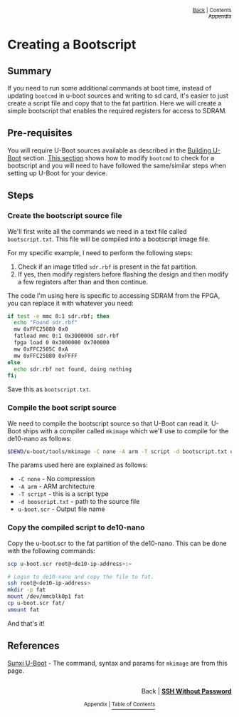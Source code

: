 <p align="right"><sup><a href="SSH-Without-Password.md">Back</a> | </sup><a href="../README.md#appendix"><sup>Contents</sup></a>
<br/>
<sup>Appendix</sup></p>

# Creating a Bootscript

## Summary

If you need to run some additional commands at boot time, instead of updating `bootcmd` in u-boot sources and writing to sd card, it's easier to just create a script file and copy that to the fat partition. Here we will create a simple bootscript that enables the required registers for access to SDRAM.

## Pre-requisites

You will require U-Boot sources available as described in the [Building U-Boot](<https://github.com/zangman/de10-nano/wiki/Building-the-Universal-Bootloader-(U-Boot)#configure-u-boot-to-flash-fpga-automatically-at-boot-time>) section. [This section](<https://github.com/zangman/de10-nano/wiki/Building-the-Universal-Bootloader-(U-Boot)#configure-u-boot-to-flash-fpga-automatically-at-boot-time>) shows how to modify `bootcmd` to check for a bootscript and you will need to have followed the same/similar steps when setting up U-Boot for your device.

## Steps

### Create the bootscript source file

We'll first write all the commands we need in a text file called `bootscript.txt`. This file will be compiled into a bootscript image file.

For my specific example, I need to perform the following steps:

1. Check if an image titled `sdr.rbf` is present in the fat partition.
2. If yes, then modify registers before flashing the design and then modify a few registers after than and then continue.

The code I'm using here is specific to accessing SDRAM from the FPGA, you can replace it with whatever you need:

```bash
if test -e mmc 0:1 sdr.rbf; then
  echo "Found sdr.rbf"
  mw 0xFFC25080 0x0
  fatload mmc 0:1 0x3000000 sdr.rbf
  fpga load 0 0x3000000 0x700000
  mw 0xFFC2505C 0xA
  mw 0xFFC25080 0xFFFF
else
  echo sdr.rbf not found, doing nothing
fi;
```

Save this as `bootscript.txt`.

### Compile the boot script source

We need to compile the bootscript source so that U-Boot can read it. U-Boot ships with a compiler called `mkimage` which we'll use to compile for the de10-nano as follows:

```bash
$DEWD/u-boot/tools/mkimage -C none -A arm -T script -d bootscript.txt u-boot.scr
```

The params used here are explained as follows:

- `-C none` - No compression
- `-A arm` - ARM architecture
- `-T script` - this is a script type
- `-d booscript.txt` - path to the source file
- `u-boot.scr` - Output file name

### Copy the compiled script to de10-nano

Copy the u-boot.scr to the fat partition of the de10-nano. This can be done with the following commands:

```bash
scp u-boot.scr root@<de10-ip-address>:~

# Login to de10-nano and copy the file to fat.
ssh root@<de10-ip-address>
mkdir -p fat
mount /dev/mmcblk0p1 fat
cp u-boot.scr fat/
umount fat
```

And that's it!

## References

[Sunxi U-Boot](https://linux-sunxi.org/U-Boot) - The command, syntax and params for `mkimage` are from this page.

##

<p align="right">Back | <b><a href="SSH-Without-Password.md">SSH Without Password</a></p>
</b><p align="center"><sup>Appendix | </sup><a href="../README.md#appendix"><sup>Table of Contents</sup></a></p>
